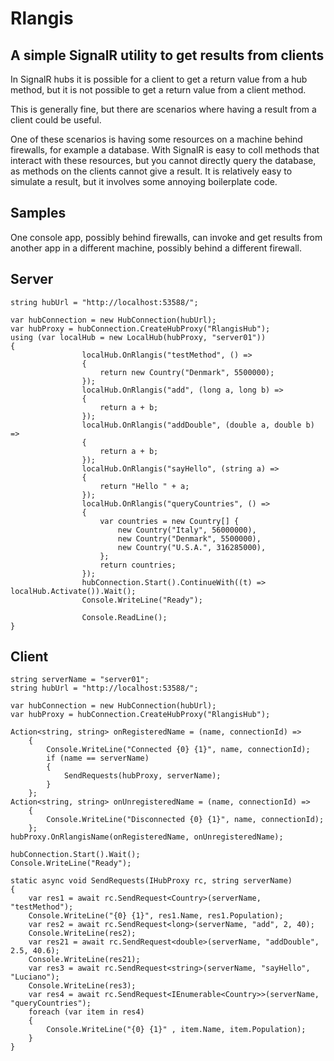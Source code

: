 Rlangis
===============

A simple SignalR utility to get results from clients
---------------

In SignalR hubs it is possible for a client to get a return value
from a hub method, but it is not possible to get a return value
from a client method.

This is generally fine, but there are scenarios where having a result from a client could be useful.

One of these scenarios is having some resources on a machine behind firewalls, for example a database.
With SignalR is easy to coll methods that interact with these resources, but you cannot directly query the database,
as methods on the clients cannot give a result.
It is relatively easy to simulate a result, but it involves some annoying boilerplate code.

Samples
-------

One console app, possibly behind firewalls, can invoke and get results from another app in a different machine, possibly behind a different firewall.

## Server
	string hubUrl = "http://localhost:53588/";

	var hubConnection = new HubConnection(hubUrl);
	var hubProxy = hubConnection.CreateHubProxy("RlangisHub");
	using (var localHub = new LocalHub(hubProxy, "server01"))
	{
					localHub.OnRlangis("testMethod", () =>
					{
						return new Country("Denmark", 5500000);
					});
					localHub.OnRlangis("add", (long a, long b) =>
					{
						return a + b;
					});
					localHub.OnRlangis("addDouble", (double a, double b) =>
					{
						return a + b;
					});
					localHub.OnRlangis("sayHello", (string a) =>
					{
						return "Hello " + a;
					});
					localHub.OnRlangis("queryCountries", () =>
					{
						var countries = new Country[] {
							new Country("Italy", 56000000),
							new Country("Denmark", 5500000),
							new Country("U.S.A.", 316285000),
						};
						return countries;
					});
					hubConnection.Start().ContinueWith((t) => localHub.Activate()).Wait();
					Console.WriteLine("Ready");

					Console.ReadLine();
	}

## Client
	string serverName = "server01";
	string hubUrl = "http://localhost:53588/";

	var hubConnection = new HubConnection(hubUrl);
	var hubProxy = hubConnection.CreateHubProxy("RlangisHub");
	
	Action<string, string> onRegisteredName = (name, connectionId) =>
		{
			Console.WriteLine("Connected {0} {1}", name, connectionId);
			if (name == serverName)
			{
				SendRequests(hubProxy, serverName);
			}
		};
	Action<string, string> onUnregisteredName = (name, connectionId) =>
		{
			Console.WriteLine("Disconnected {0} {1}", name, connectionId);
		};
	hubProxy.OnRlangisName(onRegisteredName, onUnregisteredName);

	hubConnection.Start().Wait();
	Console.WriteLine("Ready");

	static async void SendRequests(IHubProxy rc, string serverName)
	{
		var res1 = await rc.SendRequest<Country>(serverName, "testMethod");
		Console.WriteLine("{0} {1}", res1.Name, res1.Population);
		var res2 = await rc.SendRequest<long>(serverName, "add", 2, 40);
		Console.WriteLine(res2);
		var res21 = await rc.SendRequest<double>(serverName, "addDouble", 2.5, 40.6);
		Console.WriteLine(res21);
		var res3 = await rc.SendRequest<string>(serverName, "sayHello", "Luciano");
		Console.WriteLine(res3);
		var res4 = await rc.SendRequest<IEnumerable<Country>>(serverName, "queryCountries");
		foreach (var item in res4)
		{
			Console.WriteLine("{0} {1}" , item.Name, item.Population);
		}
	}



